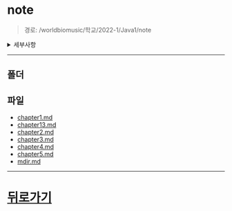 # note
> 경로: /worldbiomusic/학교/2022-1/Java1/note
<details>
<summary>세부사항</summary>

- 폴더: 0
- 파일: 7
</details>

---


## 폴더

## 파일
- [chapter1.md](./chapter1.md)
- [chapter13.md](./chapter13.md)
- [chapter2.md](./chapter2.md)
- [chapter3.md](./chapter3.md)
- [chapter4.md](./chapter4.md)
- [chapter5.md](./chapter5.md)
- [mdir.md](./mdir.md)
---
# [뒤로가기](../mdir.md)
